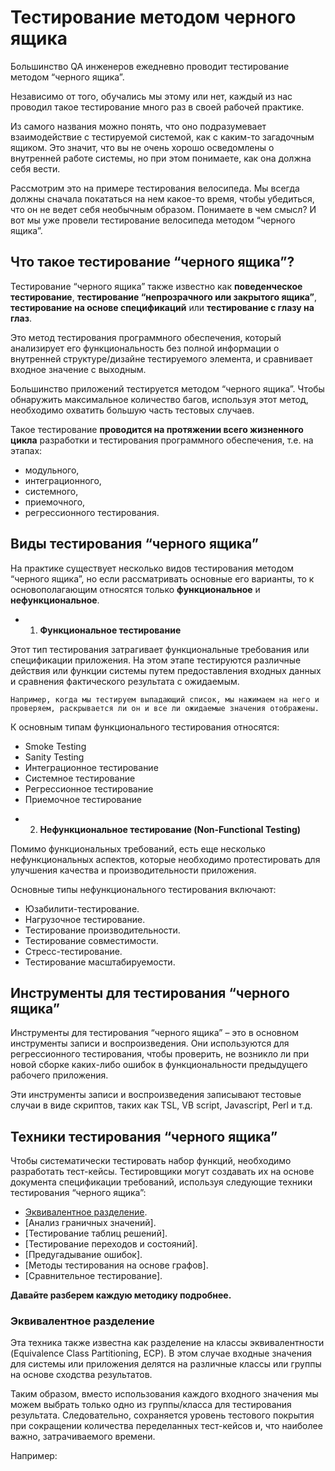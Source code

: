 # Тестирование методом черного ящика

Большинство QA инженеров ежедневно проводит тестирование методом “черного ящика”.

Независимо от того, обучались мы этому или нет, каждый из нас проводил такое тестирование много раз в своей рабочей практике.

Из самого названия можно понять, что оно подразумевает взаимодействие с тестируемой системой, как с каким-то загадочным ящиком. Это значит, что вы не очень хорошо осведомлены о внутренней работе системы, но при этом понимаете, как она должна себя вести.

Рассмотрим это на примере тестирования велосипеда. Мы всегда должны сначала покататься на нем какое-то время, чтобы убедиться, что он не ведет себя необычным образом. Понимаете в чем смысл? И вот мы уже провели тестирование велосипеда методом “черного ящика”.

## Что такое тестирование “черного ящика”?

Тестирование “черного ящика” также известно как __поведенческое тестирование__, __тестирование “непрозрачного или закрытого ящика”__, __тестирование на основе спецификаций__ или __тестирование с глазу на глаз__.

Это метод тестирования программного обеспечения, который анализирует его функциональность без полной информации о внутренней структуре/дизайне тестируемого элемента, и сравнивает входное значение с выходным.

Большинство приложений тестируется методом “черного ящика”. 
Чтобы обнаружить максимальное количество багов, используя этот метод, необходимо охватить большую часть тестовых случаев.

Такое тестирование __проводится на протяжении всего жизненного цикла__ разработки и тестирования программного обеспечения, т.е. на этапах:
- модульного,
- интеграционного,
- системного,
- приемочного, 
- регрессионного тестирования.

## Виды тестирования “черного ящика”

На практике существует несколько видов тестирования методом “черного ящика”, но если рассматривать основные его варианты, то к основополагающим относятся только __функциональное__ и __нефункциональное__.

* 1. __Функциональное тестирование__

Этот тип тестирования затрагивает функциональные требования или спецификации приложения. На этом этапе тестируются различные действия или функции системы путем предоставления входных данных и сравнения фактического результата с ожидаемым.

    Например, когда мы тестируем выпадающий список, мы нажимаем на него и проверяем, раскрывается ли он и все ли ожидаемые значения отображены.

К основным типам функционального тестирования относятся:

- Smoke Testing
- Sanity Testing
- Интеграционное тестирование
- Системное тестирование
- Регрессионное тестирование
- Приемочное тестирование

* 2. __Нефункциональное тестирование (Non-Functional Testing)__

Помимо функциональных требований, есть еще несколько нефункциональных аспектов, которые необходимо протестировать для улучшения качества и производительности приложения.

Основные типы нефункционального тестирования включают:

- Юзабилити-тестирование.
- Нагрузочное тестирование.
- Тестирование производительности.
- Тестирование совместимости.
- Стресс-тестирование.
- Тестирование масштабируемости.

## Инструменты для тестирования “черного ящика”

Инструменты для тестирования “черного ящика” – это в основном инструменты записи и воспроизведения.
Они используются для регрессионного тестирования, чтобы проверить, не возникло ли при новой сборке каких-либо ошибок в функциональности предыдущего рабочего приложения.

Эти инструменты записи и воспроизведения записывают тестовые случаи в виде скриптов, таких как TSL, VB script, Javascript, Perl и т.д.

## Техники тестирования “черного ящика”

Чтобы систематически тестировать набор функций, необходимо разработать тест-кейсы. Тестировщики могут создавать их на основе документа спецификации требований, используя следующие техники тестирования “черного ящика”:

- [Эквивалентное разделение](#эквивалентное-разделение).
- [Анализ граничных значений].
- [Тестирование таблиц решений].
- [Тестирование переходов и состояний].
- [Предугадывание ошибок].
- [Методы тестирования на основе графов].
- [Сравнительное тестирование].

__Давайте разберем каждую методику подробнее.__

### Эквивалентное разделение

Эта техника также известна как разделение на классы эквивалентности (Equivalence Class Partitioning, ECP).
В этом случае входные значения для системы или приложения делятся на различные классы или группы на основе сходства результатов.

Таким образом, вместо использования каждого входного значения мы можем выбрать только одно из группы/класса для тестирования результата.
Следовательно, сохраняется уровень тестового покрытия при сокращении количества переделанных тест-кейсов и, что наиболее важно, затрачиваемого времени.

Например:

```sql

```